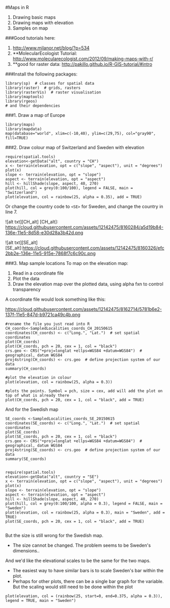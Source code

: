 #Maps in R
1. Drawing basic maps
2. Drawing maps with elevation
3. Samples on map

###Good tutorials here: 
1. http://www.milanor.net/blog/?p=534
2. **MolecularEcologist Tutorial:  http://www.molecularecologist.com/2012/09/making-maps-with-r/  
3. **good for raster data: http://pakillo.github.io/R-GIS-tutorial/#intro   

###Install the following packages:

```
library(sp)  # classes for spatial data
library(raster)  # grids, rasters
library(rasterVis)  # raster visualisation
library(maptools)
library(rgeos)
# and their dependencies
```

###1. Draw a map of Europe

```
library(maps)
library(mapdata)
map(database="world", xlim=c(-10,40), ylim=c(29,75), col="gray90", fill=TRUE)
```


###2. Draw colour map of Switzerland and Sweden with elevation

```
require(spatial.tools)
elevation<-getData("alt", country = "CH")
x <- terrain(elevation, opt = c("slope", "aspect"), unit = "degrees")
plot(x)
slope <- terrain(elevation, opt = "slope")
aspect <- terrain(elevation, opt = "aspect")
hill <- hillShade(slope, aspect, 40, 270)
plot(hill, col = grey(0:100/100), legend = FALSE, main = "Switzerland")
plot(elevation, col = rainbow(25, alpha = 0.35), add = TRUE)
```
Or change the country code to `<SE>` for Sweden, and change the country in line 7. 

![alt txt][CH_alt]
[CH_alt]: https://cloud.githubusercontent.com/assets/12142475/8160284/a5d19b84-136e-11e5-8d58-e30d28a3b42d.png

![alt txt][SE_alt]
[SE_alt]:https://cloud.githubusercontent.com/assets/12142475/8160326/efc2bb2e-136e-11e5-915e-7868f7c6c90c.png


###3. Map sample locations
To map on the elevation map: 
  1. Read in a coordinate file
  2. Plot the data
  3. Draw the elevation map over the plotted data, using alpha fxn to control transparency
  
A coordinate file would look something like this:


https://cloud.githubusercontent.com/assets/12142475/8162714/5781b6e2-137f-11e5-847d-b9721ca49c4b.png


```
#rename the file you just read into R
CH_coords<-SampledLocalities_coords_CH_20150615
coordinates(CH_coords) <- c("Long.", "Lat.")  # set spatial coordinates
plot(CH_coords)
plot(CH_coords, pch = 20, cex = 1, col = "black")
crs.geo <- CRS("+proj=longlat +ellps=WGS84 +datum=WGS84")  # geographical, datum WGS84
proj4string(CH_coords) <- crs.geo  # define projection system of our data
summary(CH_coords)

#plot the elevation in colour
plot(elevation, col = rainbow(25, alpha = 0.3)) 

#plots the points. Symbol = pch, size = cex, add will add the plot on top of what is already there
plot(CH_coords, pch = 20, cex = 1, col = "black", add = TRUE) 
```

And for the Swedish map

```
SE_coords <-SampledLocalities_coords_SE_20150615
coordinates(SE_coords) <- c("Long.", "Lat.")  # set spatial coordinates
plot(SE_coords)
plot(SE_coords, pch = 20, cex = 1, col = "black")
crs.geo <- CRS("+proj=longlat +ellps=WGS84 +datum=WGS84")  # geographical, datum WGS84
proj4string(SE_coords) <- crs.geo  # define projection system of our data
summary(SE_coords)


require(spatial.tools)
elevation<-getData("alt", country = "SE")
x <- terrain(elevation, opt = c("slope", "aspect"), unit = "degrees")
plot(x)
slope <- terrain(elevation, opt = "slope")
aspect <- terrain(elevation, opt = "aspect")
hill <- hillShade(slope, aspect, 40, 270)
plot(hill, col = grey(0:100/100, alpha = 0.3), legend = FALSE, main = "Sweden")
plot(elevation, col = rainbow(25, alpha = 0.3), main = "Sweden", add = TRUE)
plot(SE_coords, pch = 20, cex = 1, col = "black", add = TRUE)


```

But the size is still wrong for the Swedish map.
- The size cannot be changed. The problem seems to be Sweden's dimensions.. 

And we'd like the elevational scales to be the same for the two maps. 
 - The easiest way to have similar bars is to scale Sweden's bar within the plot. 
 - Perhaps for other plots, there can be a single bar graph for the variable. But the scaling would still need to be done within the plot 

```
plot(elevation, col = (rainbow(25, start=0, end=0.375, alpha = 0.3)), legend = TRUE, main = "Sweden")
```









